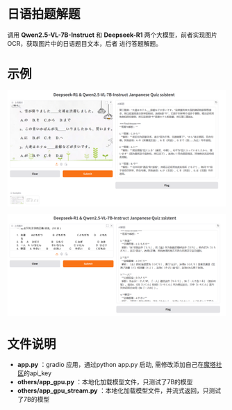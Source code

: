 # 日语拍题解题

调用 **Qwen2.5-VL-7B-Instruct** 和 **Deepseek-R1** 两个大模型，前者实现图片OCR，获取图片中的日语题目文本，后者
进行答题解题。

# 示例

![avatar](https://github.com/kaiwang0112006/japan_quiz_ans/blob/main/images/demo1_ans.png)

![avatar](https://github.com/kaiwang0112006/japan_quiz_ans/blob/main/images/demo2_ans.png)

# 文件说明

- **app.py** ：gradio 应用，通过python app.py 启动, 需修改添加自己在[魔塔社区](https://modelscope.cn/)的api_key
- **others/app_gpu.py** ：本地化加载模型文件，只测试了7B的模型
- **others/app_gpu_stream.py** ：本地化加载模型文件，并流式返回，只测试了7B的模型

